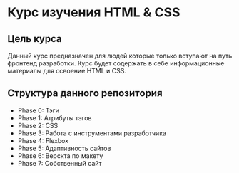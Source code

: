 <h1>Курс изучения HTML & CSS</h1>
<h2>Цель курса</h2>
<p>Данный курс предназначен для людей которые только вступают на путь фронтенд разработки. Курс будет содержать в себе информационные материалы для освоение HTML и CSS. </p>
<h2>Структура данного репозитория</h2>
<ul>
    <li>Phase 0: Тэги</li>
    <li>Phase 1: Атрибуты тэгов</li>
    <li>Phase 2: CSS</li>
    <li>Phase 3: Работа с инструментами разработчика</li>
    <li>Phase 4: Flexbox</li>
    <li>Phase 5: Адаптивность сайтов</li>
    <li>Phase 6: Верскта по макету</li>
    <li>Phase 7: Собственный сайт</li>
</ul>
